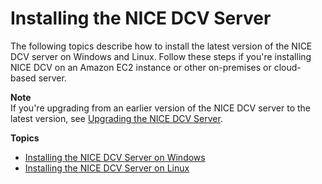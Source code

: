 # Installing the NICE DCV Server<a name="setting-up-installing"></a>

The following topics describe how to install the latest version of the NICE DCV server on Windows and Linux\. Follow these steps if you're installing NICE DCV on an Amazon EC2 instance or other on\-premises or cloud\-based server\.

**Note**  
If you're upgrading from an earlier version of the NICE DCV server to the latest version, see [Upgrading the NICE DCV Server](setting-up-upgrading.md)\.

**Topics**
+ [Installing the NICE DCV Server on Windows](setting-up-installing-windows.md)
+ [Installing the NICE DCV Server on Linux](setting-up-installing-linux.md)